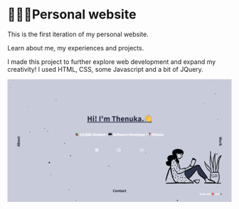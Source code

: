 # 👩🏾‍💻Personal website

This is the first iteration of my personal website. 

Learn about me, my experiences and projects.

I made this project to further explore web development and expand my creativity! I used HTML, CSS, some Javascript and a bit of JQuery. 

![Website Screenshot](/images/screenshot.png)

